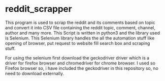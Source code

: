 # reddit_scrapper

This program is used to scrap the reddit and its comments based on topic and convert it into CSV file containing the reddit topic, comment, channel, author and many more. This Script is written in python3 and the library used is Selenium. This Selenium library handles the all the automation stuff like opening of browser, put request to website fill search box and scraping stuff.

For using the selenium first download the geckodriver driver which is a driver for firefox browser and chromedriver for chrome browser. I used so Firefox browser so, i have included the geckodriver in this repository so, no need to download externally.
